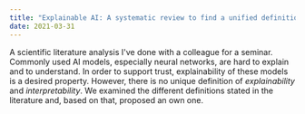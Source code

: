 ```yaml
---
title: "Explainable AI: A systematic review to find a unified definition of explainability and interpretability"
date: 2021-03-31
---
```


A scientific literature analysis I've done with a colleague
for a seminar. Commonly used AI models, especially neural
networks, are hard to explain and to understand. In order
to support trust, explainability of these models is a desired
property. However, there is no unique definition of _explainability_
and _interpretability_. We examined the different definitions
stated in the literature and, based on that, proposed an own
one.
